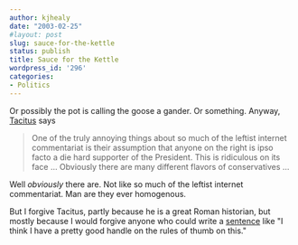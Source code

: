 ```yaml
---
author: kjhealy
date: "2003-02-25"
#layout: post
slug: sauce-for-the-kettle
status: publish
title: Sauce for the Kettle
wordpress_id: '296'
categories:
- Politics
---
```


Or possibly the pot is calling the goose a gander. Or something. Anyway, [Tacitus](http://www.tacitus.org/archives/000468.html#000468) says

> One of the truly annoying things about so much of the leftist internet commentariat is their assumption that anyone on the right is ipso facto a die hard supporter of the President. This is ridiculous on its face … Obviously there are many different flavors of conservatives …

Well *obviously* there are. Not like so much of the leftist internet commentariat. Man are they ever homogenous.

But I forgive Tacitus, partly because he is a great Roman historian, but mostly because I would forgive anyone who could write a [sentence](http://www.tacitus.org/archives/000468.html#000468) like "I think I have a pretty good handle on the rules of thumb on this."
